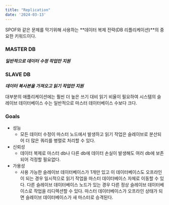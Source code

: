 ```yaml
---
title: "Replication"
date: '2024-03-13'
---
```


SPOF와 같은 문제를 막기위해 사용하는 **데이터 복제 전략(DB 리플리케이션)**의 중요한 키워드이다.

### MASTER DB

***일반적으로 데이터 수정 작업만 지원***

### SLAVE DB

***데이터 복사본을 가져오고 읽기 작업만 지원***

대부분의 애플리케이션에는 훨씬 더 높은 쓰기 대비 읽기 비율이 필요하여 시스템의 슬레이브 데이터베이스 수는 일반적으로 마스터 데이터베이스 수보다 크다.

### Goals
- 성능
    - 모든 데이터 수정이 마스터 노드에서 발생하고 읽기 작업은 슬레이브로 분산되어 더 많은 쿼리를 병렬로 처리할 수 있다.
- 신뢰성
    - 데이터 복제로 마스터 db나 다른 db에 데이터 손실이 발생해도 여러 db에 보존되어 걱정할 필요없다.
- 가용성
    - 사용 가능한 슬레이브 데이터베이스가 1개만 있고 이 데이터베이스도 오프라인이 되는 경우 일시적으로 읽기 작업을 마스터 데이터베이스 자체로 이동할 수 있다. 
      다른 슬레이브 데이터베이스 노드가 있는 경우 다른 정상 슬레이브 데이터베이스로 작업을 리디렉션할 수 있다.
      마스터 데이터베이스가 오프라인 상태가 되면 슬레이브 데이터베이스가 새 마스터로 승격된다.